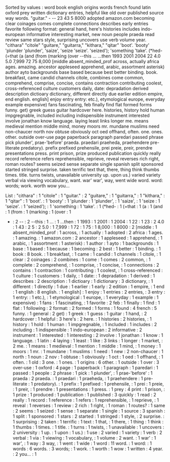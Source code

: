 Sorted by values :
word book english origins words french found latin oxford prey written dictionary entries, helpful like old over published source way words. "guitar." - -- 23 43 5 8000 adopted amazon.com becoming clear coinages comes complete connections describes early entries favorite following format: general hand, here's histories includes indo-european informative interesting market, new noun people praeda read review same stars style, surprising uncovers use verb volume year. "cithara" "citole" "guitare," "guitarra," "kithara," "qitar" 'boot'. 'booty' 'plunder 'plunder', 'saize', 'seize 'seize'. 'seized'); 'something 'take'. (*hed- (=that (a (and (from (marking (over --this ... ...then 1993 2001 2004 22 4.0 5.0 7,999 72 75 8,000 [middle absent_minded_prof across, actually africa ages. amazing. ancestor appleseed apprehend, arabic, assortment asterisk) author ayto backgrounds base based because best better binding. book. breakfast, came candid channels citole, combines come common, comprehend, comprise, concise, contains contraction contributing coolest, cross-referenced culture customers daily, date: depradation derived description dictioary dictionary, different directly due earlier edition empire, end english. english] enjoy entry entry: etc.), etymological europe, everyday example expensive) fans fascinating, feb finally find flat formed forms funny. get) greek guess guitar hardcover here. histories, history hold human impgregnable, included including indispensible instrument interested involve jonathan know language. laying least links longer me. means medieval mention middle mind, money moors mr. mundane muslims need non-chaucer north nov obtuse obviously oct oed offhand, often. one. ones. other. outside over-use page paperback paragraph paredari passed phrase pick plunder', prae-'before' praeda. praedari praeheda, praehendere pre-literate predatory). prefix prefixed prehensile, prei preie, preir, prendre presentations press. print prison, prize produced publication quickly really record reference refers reprehensible, reprieve, reveal reverses rich right, roman routes? seems seized sense separate single spanish split sponsored started stringed surprise. taken terrific text that, there, thing think thumbs times. title. turns twists, unavailable university up. upon us.) varied variety verbal via viewing vocabulary, want. war' war', way, went wide word. word: words; work. worth wow you... 

List :
"cithara" : 1
"citole" : 1
"guitar." : 2
"guitare," : 1
"guitarra," : 1
"kithara," : 1
"qitar" : 1
'boot'. : 1
'booty' : 1
'plunder : 1
'plunder', : 1
'saize', : 1
'seize : 1
'seize'. : 1
'seized'); : 1
'something : 1
'take'. : 1
(*hed- : 1
(=that : 1
(a : 1
(and : 1
(from : 1
(marking : 1
(over : 1
- : 2
-- : 2
--this : 1
... : 1
...then : 1
1993 : 1
2001 : 1
2004 : 1
22 : 1
23 : 2
4.0 : 1
43 : 2
5 : 2
5.0 : 1
7,999 : 1
72 : 1
75 : 1
8,000 : 1
8000 : 2
[middle : 1
absent_minded_prof : 1
across, : 1
actually : 1
adopted : 2
africa : 1
ages. : 1
amazing. : 1
amazon.com : 2
ancestor : 1
appleseed : 1
apprehend, : 1
arabic, : 1
assortment : 1
asterisk) : 1
author : 1
ayto : 1
backgrounds : 1
base : 1
based : 1
because : 1
becoming : 2
best : 1
better : 1
binding. : 1
book : 8
book. : 1
breakfast, : 1
came : 1
candid : 1
channels : 1
citole, : 1
clear : 2
coinages : 2
combines : 1
come : 1
comes : 2
common, : 1
complete : 2
comprehend, : 1
comprise, : 1
concise, : 1
connections : 2
contains : 1
contraction : 1
contributing : 1
coolest, : 1
cross-referenced : 1
culture : 1
customers : 1
daily, : 1
date: : 1
depradation : 1
derived : 1
describes : 2
description : 1
dictioary : 1
dictionary : 3
dictionary, : 1
different : 1
directly : 1
due : 1
earlier : 1
early : 2
edition : 1
empire, : 1
end : 1
english : 8
english. : 1
english] : 1
enjoy : 1
entries : 2
entries, : 3
entry : 1
entry: : 1
etc.), : 1
etymological : 1
europe, : 1
everyday : 1
example : 1
expensive) : 1
fans : 1
fascinating, : 1
favorite : 2
feb : 1
finally : 1
find : 1
flat : 1
following : 2
format: : 2
formed : 1
forms : 1
found : 4
french : 5
funny. : 1
general : 2
get) : 1
greek : 1
guess : 1
guitar : 1
hand, : 2
hardcover : 1
helpful : 3
here's : 2
here. : 1
histories : 2
histories, : 1
history : 1
hold : 1
human : 1
impgregnable, : 1
included : 1
includes : 2
including : 1
indispensible : 1
indo-european : 2
informative : 2
instrument : 1
interested : 1
interesting : 2
involve : 1
jonathan : 1
know : 1
language. : 1
latin : 4
laying : 1
least : 1
like : 3
links : 1
longer : 1
market, : 2
me. : 1
means : 1
medieval : 1
mention : 1
middle : 1
mind, : 1
money : 1
moors : 1
mr. : 1
mundane : 1
muslims : 1
need : 1
new : 2
non-chaucer : 1
north : 1
noun : 2
nov : 1
obtuse : 1
obviously : 1
oct : 1
oed : 1
offhand, : 1
often. : 1
old : 3
one. : 1
ones. : 1
origins : 6
other. : 1
outside : 1
over : 3
over-use : 1
oxford : 4
page : 1
paperback : 1
paragraph : 1
paredari : 1
passed : 1
people : 2
phrase : 1
pick : 1
plunder', : 1
prae-'before' : 1
praeda : 2
praeda. : 1
praedari : 1
praeheda, : 1
praehendere : 1
pre-literate : 1
predatory). : 1
prefix : 1
prefixed : 1
prehensile, : 1
prei : 1
preie, : 1
preir, : 1
prendre : 1
presentations : 1
press. : 1
prey : 4
print : 1
prison, : 1
prize : 1
produced : 1
publication : 1
published : 3
quickly : 1
read : 2
really : 1
record : 1
reference : 1
refers : 1
reprehensible, : 1
reprieve, : 1
reveal : 1
reverses : 1
review : 2
rich : 1
right, : 1
roman : 1
routes? : 1
same : 2
seems : 1
seized : 1
sense : 1
separate : 1
single : 1
source : 3
spanish : 1
split : 1
sponsored : 1
stars : 2
started : 1
stringed : 1
style, : 2
surprise. : 1
surprising : 2
taken : 1
terrific : 1
text : 1
that, : 1
there, : 1
thing : 1
think : 1
thumbs : 1
times. : 1
title. : 1
turns : 1
twists, : 1
unavailable : 1
uncovers : 2
university : 1
up. : 1
upon : 1
us.) : 1
use : 2
varied : 1
variety : 1
verb : 2
verbal : 1
via : 1
viewing : 1
vocabulary, : 1
volume : 2
want. : 1
war' : 1
war', : 1
way : 3
way, : 1
went : 1
wide : 1
word : 11
word. : 1
word: : 1
words : 6
words. : 3
words; : 1
work. : 1
worth : 1
wow : 1
written : 4
year. : 2
you... : 1
